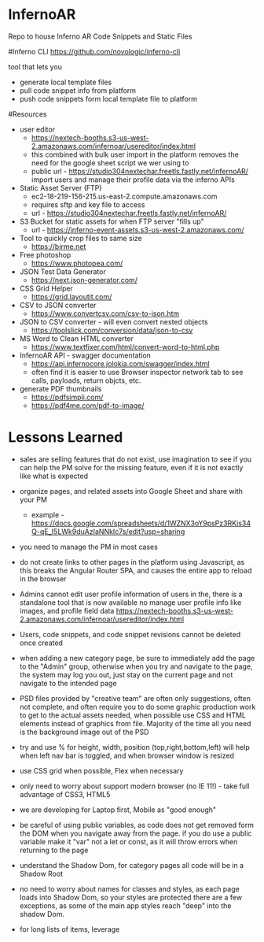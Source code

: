 # InfernoAR
Repo to house Inferno AR Code Snippets and Static Files

#Inferno CLI
https://github.com/novologic/inferno-cli

tool that lets you 
- generate local template files
- pull code snippet info from platform
- push code snippets form local template file to platform

#Resources
- user editor 
  - https://nextech-booths.s3-us-west-2.amazonaws.com/infernoar/usereditor/index.html
  - this combined with bulk user import in the platform removes the need for the google sheet script we wer using to
  - public url - https://studio304nextechar.freetls.fastly.net/infernoAR/ 
import users and manage their profile data via the inferno APIs
- Static Asset Server (FTP) 
  - ec2-18-219-156-215.us-east-2.compute.amazonaws.com
  - requires sftp and key file to access
  - url - https://studio304nextechar.freetls.fastly.net/infernoAR/
- S3 Bucket for static assets for when FTP server "fills up"
  - url - https://inferno-event-assets.s3-us-west-2.amazonaws.com/
- Tool to quickly crop files to same size 
  - https://birme.net
- Free photoshop 
  -  https://www.photopea.com/
- JSON Test Data Generator
  - https://next.json-generator.com/ 
- CSS Grid Helper
  - https://grid.layoutit.com/ 
- CSV to JSON converter 
  - https://www.convertcsv.com/csv-to-json.htm
- JSON to CSV converter - will even convert nested objects
  - https://toolslick.com/conversion/data/json-to-csv
- MS Word to Clean HTML converter
  - https://www.textfixer.com/html/convert-word-to-html.php
- InfernoAR API - swagger documentation 
  - https://api.infernocore.jolokia.com/swagger/index.html
  - often find it is easier to use Browser inspector network tab to see calls, payloads, return objcts, etc.
- generate PDF thumbnails
  - https://pdfsimpli.com/
  - https://pdf4me.com/pdf-to-image/
  
  
# Lessons Learned

- sales are selling features that do not exist, use imagination to see if you can help the PM solve 
for the missing feature, even if it is not exactly like what is expected

- organize pages, and related assets into Google Sheet and share with your PM
  - example - https://docs.google.com/spreadsheets/d/1WZNX3oY9psPz3RKis34Q-qE_I5LWk9duAzIaNNkIc7s/edit?usp=sharing

- you need to manage the PM in most cases

- do not create links to other pages in the platform using Javascript, as this breaks the Angular Router SPA, 
and causes the entire app to reload in the browser

- Admins cannot edit user profile information of users in the, there is a standalone tool that is now available 
no manage user profile info like images, and profile field data
https://nextech-booths.s3-us-west-2.amazonaws.com/infernoar/usereditor/index.html

- Users, code snippets, and code snippet revisions cannot be deleted once created

- when adding a new category page, be sure to immediately add the page to the "Admin" group, otherwise 
when you try and navigate to the page, the system may log you out, just stay on the current page and not 
navigate to the intended page

- PSD files provided by "creative team" are often only suggestions, often not complete, and often require you to 
do some graphic production work to get to the actual assets needed, when possible use CSS and HTML elements instead of graphics 
from file. Majority of the time all you need is the background image out of the PSD

- try and use % for height, width, position (top,right,bottom,left) will help when left nav bar is toggled, and 
when browser window is resized

- use CSS grid when possible, Flex when necessary

- only need to worry about support modern browser (no IE 11!) - take full advantage of CSS3, HTML5

- we are developing for Laptop first, Mobile as "good enough"

- be careful of using public variables, as code does not get removed form the DOM when you navigate away from the page.
if you do use a public variable make it "var" not a let or const, as it will throw errors when returning to the page   

- understand the Shadow Dom, for category pages all code will be in a Shadow Root

- no need to worry about names for classes and styles, as each page loads into Shadow Dom, so your styles are protected
there are a few exceptions, as some of the main app styles reach "deep" into the shadow Dom.

- for long lists of items, leverage <template> and place item info into a JSON object, will save a ton of time and 
potential typos, when changing content, last minute, which can happen a lot. 

- for short list, just build out straight HTML elements

- do not wait on content, go ahead and build out pages using placeholders, thinking about how much content may exist on a page
  - agenda items, amount of descriptive text on each agenda item
  - library - PDFS, Videos, Etc.
  - Speakers - number of people, amount of bio text, etc.
  
- work with urgency not panic - try and anticipate what will be needed and get ahead of the panic that the PM and 
Client will create in last day or two before the event.

- when using the inferno API use the endpoint 

- all <a href> tags should contain a unique id="" property to help with user stats/analytics for the customer

- console.log({{data}}) to get a full output of the available liquid JSON object

- must include {{data.UserProfiles}} on the page to get this included in the liquid JSON object

- do not confuse events with events, videos with videos - the naming convention of the user interface in the platform is 
not conducive to how it is being used at the moment. 

#InfernoAR Objects/Elements
- Events in the platform are objects that can be associated with one or more category (pages)
  - can have a start date and duration which can be accessed via liquid on category pages to help you determine which 
    event is active or upcoming 
  - can contain a video
  - or a video stream
  - can also contain quizzes
  - can also contain attachments 
    - handout - can be used to allow user to download a related PDF
    - certificate - used to present a downloadable certificate to user for completing the associated quiz
- Category - a "page" in the platform that you associate events with, a page can be associated with a code snippet 
    to override the normal behavior of the page (which is to display related "events")
    - if no code snippet will simply display a grid of "Events" associated with the Category
    - Categories can be "nested"
- Videos - you can upload a video in an "Event object"
- Videos - is also the name of the menu item in the Admin panel which takes you back to the "end User" view of the system
- Users - associate users with groups to control access 
   - (Admin) gives user admin privileges
- User Profile - can only be edited/managed by logged in user, or via API, or now via user editor tool
   - if user profile record does not exist, or user has opted out "hideProfilePrivacyOptOut" = null or false
        then user will not be included in the Liquid JSON object on the pages
- Groups  - used to provide linkage between Category Pages and Users - 
- Group Registration - a semi private registration link that allows user to self register and be placed in a specific group
- Booths - not a real feature of the platform,  basically a background image with hotspots on it, 
  and or fixed position video and images, links to PDF files, popup videos, etc.
  - there is supposedly a booth generator that the customer can use to upload assets and content. It generates the code 
    that is the placed into code snippet, we have not seen this yet, and not sure how it works.
- Code Snippets - allows you to override the display and content on a given page or to manipulate other elements of the sute
  - Category Page - most often used with a code snippet to create "web pages" and platform features
     - attendees list
     - speaker list
     - expo hall
     - booths
     - agenda
     - chat rooms
     - auditorium
  - Disclaimer - have not used this ???
  - emails - basic email template (think mailchimp, but with no mail merge capability)
    - Email (Event Live) 
    - Email (Event Registration Confirmation)
    - Email (Event Upcoming)
    - Email (Group Registration Confirmation)
    - Email (Group Registration Reminder)
    - Email (VOD Available)
  - Login Page
    - create your own public login page
  - Player Page
    - used to style the page displayed when a user clicks on a link for an "event"
    - often contains the video, chat widget, 3rd party pools/surveys
  - Registration (Confirmation) - have not used yet
  - Registration (Event) - have not used yet
  - Registration (Group) - used to create a custom registration page for the semi private group registration link
    You have to code everything, field validation etc. can contain the required fields
        - first name
        - last name
        - password
        - email
        - then up to 9 custom fields named "userData1Name ... userData9Name"
- Chat 
    - there is a "built in" chat feature, though requires custom code to activate
    - also use pigeonhole 3rd party
    - also use WeChat 3rd party app
    - could use any other 3rd party app  
- QA - a simple input box that can be made available on a player page, "customer admins" can view the input from within the platform
     - requires checking the QA box on the "event" object and then including some custom code on the Player Page Code Snippet
- Client Profile - used to set branding colors, logo, enable public registration link or not   
 
- Access User Profile Image
  - https://ingress.infernocore.jolokia.com/api/ProfileImage/{{user.UserId}}/250/250
  - where user.UserId is retrieved from Liquid JSON object data.UserProfiles or data.CurrentViewingUser.Id
  - where 250/250  is the image size you want returned in pixels width/height
   
- Basic Liquid JSON Data Object
````
{
	"CurrentViewingUser": {},
	"CurrentlyViewedCategory": {},
	"Events": [],
	"Categories": [],
	"UserProfiles": []
}
````
 
 #Local Templates
 use inferno generate {project} {new file path}  to create a new tempalte file
 
 - templates support "most of the liquid JS capability with some caveates"
   - filters - only seem to work when displaying output or in varaible assignment
        - ```{{ "ABC" | downcase }}``` - woks and results in "abc"
        - ```{% assign myVar = "ABC" | downcase %}``` - works and results in myVar = "abc"
        - ```{% if  myVar = "ABC" | downcase = "abc" %}``` does not work
       
write the code like below to make it compatible both locally and one server
````
  {% assign myVar = "ABC" | downcase %}
  {% if  myVar = "abc" %}
     <p>true</p>
  {% endif %} 
           
````

do not use standard local template for the following Email Snippets as they do not use Shadow Dom, Liquid,  
  and be sure to include full <html><body></body></html> tags inside the code snippet area for 
  email templates when pushing up the code snippet via the inferno CLI   
  
- Registration snippets
    - do not use Shadow Dom
    - include this script before any other script that is referencing elements

```
  <script type="text/javascript">
      var landingElement ?? landingPageEl : document
  </script>
```

then reference **landingElement** instead of **landingPageEl** when querying for elements on the page

this will allow the code to work in existing local tempaltes and on the platform as well



    
      
  

